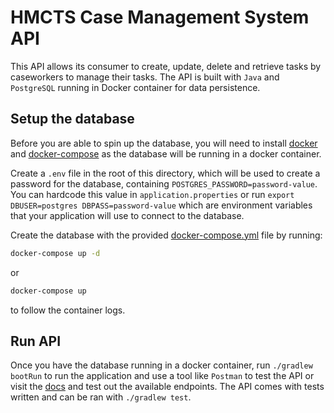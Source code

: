 # HMCTS Case Management System API

This API allows its consumer to create, update, delete and retrieve tasks by caseworkers to manage their tasks. The API is built with `Java` and `PostgreSQL` running in Docker container for data persistence.

## Setup the database
Before you are able to spin up the database, you will need to install [docker](https://docs.docker.com/desktop/) and [docker-compose](https://docs.docker.com/compose/install/) as the database will be running in a docker container. 

Create a `.env` file in the root of this directory, which will be used to create a password for the database, containing `POSTGRES_PASSWORD=password-value`. You can hardcode this value in `application.properties` or run `export DBUSER=postgres DBPASS=password-value` which are environment variables that your application will use to connect to the database.

Create the database with the provided [docker-compose.yml](./docker-compose.yml) file by running:
```bash
docker-compose up -d
```
or
```bash
docker-compose up
```
to follow the container logs.

## Run API
Once you have the database running in a docker container, run `./gradlew bootRun` to run the application and use a tool like `Postman` to test the API or visit the [docs](http://localhost:8080/swagger-ui/index.html) and test out the available endpoints. The API comes with tests written and can be ran with `./gradlew test`.
